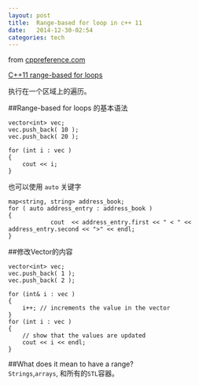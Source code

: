 ```yaml
---
layout: post
title:  Range-based for loop in c++ 11  
date:   2014-12-30-02:54  
categories: tech
---
```


from [cppreference.com](en.cppreference.com)  

[C++11 range-based for loops](http://www.cprogramming.com/c++11/c++11-ranged-for-loop.html)  

执行在一个区域上的遍历。  

##Range-based for loops 的基本语法  

	vector<int> vec;
	vec.push_back( 10 );
	vec.push_back( 20 );
	 
	for (int i : vec )
	{
	    cout << i;
	}
		
也可以使用 `auto` 关键字  

	map<string, string> address_book;
	for ( auto address_entry : address_book )
	{
	            cout  << address_entry.first << " < " << address_entry.second << ">" << endl;
	}

##修改Vector的内容  

	vector<int> vec;
	vec.push_back( 1 );
	vec.push_back( 2 );
	 
	for (int& i : vec )
	{
	    i++; // increments the value in the vector
	}
	for (int i : vec )
	{
	    // show that the values are updated
	    cout << i << endl;
	}
		
##What does it mean to have a range?  
`Strings`,`arrays`, 和所有的`STL`容器。